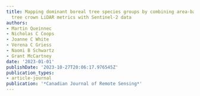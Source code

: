 ```yaml
---
title: Mapping dominant boreal tree species groups by combining area-based and individual
  tree crown LiDAR metrics with Sentinel-2 data
authors:
- Martin Queinnec
- Nicholas C Coops
- Joanne C White
- Verena C Griess
- Naomi B Schwartz
- Grant McCartney
date: '2023-01-01'
publishDate: '2023-10-27T20:06:17.976545Z'
publication_types:
- article-journal
publication: '*Canadian Journal of Remote Sensing*'
---
```

